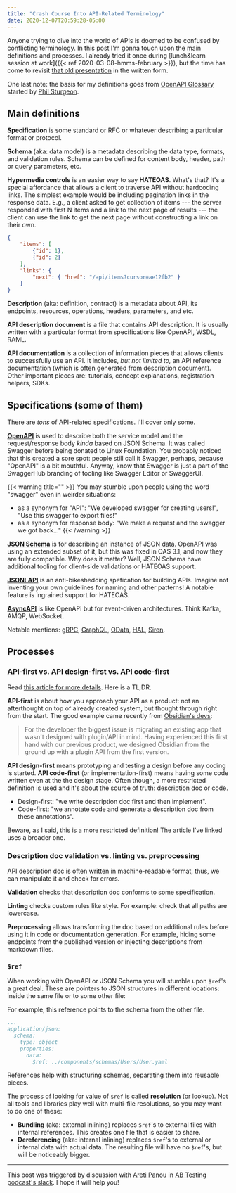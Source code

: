 ```yaml
---
title: "Crash Course Into API-Related Terminology"
date: 2020-12-07T20:59:28-05:00
---
```


 Anyone trying to dive into the world of APIs is doomed to be confused by conflicting terminology. In this post I'm gonna touch upon the main definitions and processes. I already tried it once during [lunch&learn session at work]({{< ref 2020-03-08-hmms-february >}}), but the time has come to revisit [that old presentation](https://github.com/aviskase/trucs/blob/master/api_salad.pdf) in the written form.
 
 One last note: the basis for my definitions goes from [OpenAPI Glossary](https://github.com/openapi-contrib/glossary) started by [Phil Sturgeon](https://philsturgeon.com/).
 

## Main definitions
**Specification** is some standard or RFC or whatever describing a particular format or protocol. 

**Schema** (aka: data model) is a metadata describing the data type, formats, and validation rules. Schema can be defined for content body, header, path or query parameters, etc.

**Hypermedia controls** is an easier way to say **HATEOAS**. What's that? It's a special affordance that allows a client to traverse API without hardcoding links. The simplest example would be including pagination links in the response data. E.g., a client asked to get collection of items --- the server responded with first N items and a link to the next page of results --- the client can use the link to get the next page without constructing a link on their own. 

```json
{
    "items": [
        {"id": 1},
        {"id": 2}
    ],
    "links": {
        "next": { "href": "/api/items?cursor=ae12fb2" }
    }
}
```


**Description** (aka: definition, contract) is a metadata about API, its endpoints, resources, operations, headers, parameters, and etc. 

**API description document** is a file that contains API description. It is usually written with a particular format from specifications like OpenAPI, WSDL, RAML.

**API documentation** is a collection of information pieces that allows clients to successfully use an API. It includes, *but not limited to,* an API reference documentation (which is often generated from description document). Other important pieces are: tutorials, concept explanations, registration helpers, SDKs.

## Specifications (some of them)

There are *tons* of API-related specifications. I'll cover only some.

**[OpenAPI](https://www.openapis.org/)** is used to describe both the service model and the request/response body *kinda* based on JSON Schema. It was called Swagger before being donated to Linux Foundation. You probably noticed that this created a sore spot: people still call it Swagger, perhaps, because "OpenAPI" is a bit mouthful. Anyway, know that Swagger is just a part of the  SwaggerHub branding of tooling like Swagger Editor or SwaggerUI. 

{{< warning title="" >}}
You may stumble upon people using the word "swagger" even in weirder situations:

- as a synonym for "API": "We developed swagger for creating users!", "Use this swagger to export files!" 
- as a synonym for response body: "We make a request and the swagger we got back…"
{{< /warning >}}


**[JSON Schema](https://json-schema.org/)** is for describing an instance of JSON data. OpenAPI was using an extended subset of it, but this was fixed in OAS 3.1, and now they are fully compatible. Why does it matter? Well, JSON Schema have additional tooling for client-side validations or HATEOAS support.

**[JSON: API](https://jsonapi.org/)** is an anti-bikeshedding spefication for building APIs. Imagine not inventing your own guidelines for naming and other patterns! A notable feature is  ingrained support for HATEOAS.

**[AsyncAPI](https://www.asyncapi.com/)** is like OpenAPI but for event-driven architectures. Think Kafka, AMQP, WebSocket.

Notable mentions: [gRPC](https://grpc.io/), [GraphQL](https://graphql.org/), [OData](https://www.odata.org/), [HAL](http://stateless.co/hal_specification.html), [Siren](https://github.com/kevinswiber/siren).


## Processes

 ### API-first vs. API design-first vs. API code-first
 
Read [this article for more details](https://stoplight.io/blog/is-api-planning-the-same-thing-as-api-design/). Here is a TL;DR.

**API-first** is about how you approach your API as a product: not an afterthought on top of already created system, but thought through right from the start. The good example came recently from [Obsidian's devs](https://obsidian.md/):

> For the developer the biggest issue is migrating an existing app that wasn't designed with plugin/API in mind. Having experienced this first hand with our previous product, we designed Obsidian from the ground up with a plugin API from the first version.

**API design-first** means prototyping and testing a design before any coding is started. **API code-first** (or implementation-first) means having some code written even at the the design stage. Often though, a more restricted definition is used and it's about the source of truth: description doc or code.

- Design-first: "we write description doc first and then implement".
- Code-first: "we annotate code and generate a description doc from these annotations".

Beware, as I said, this is a more restricted definition! The article I've linked uses a broader one.
 
  
 ### Description doc validation vs. linting vs. preprocessing
 
 API description doc is often written in machine-readable format, thus, we can manipulate it and check for errors. 
 
**Validation** checks that description doc conforms to some specification. 

**Linting**  checks custom rules like style. For example: check that all paths are lowercase.

**Preprocessing** allows transforming the doc based on additional rules before using it in code or documentation generation. For example, hiding some endpoints from the published version or injecting descriptions from markdown files. 


 ### `$ref`
 
When working with OpenAPI or JSON Schema you will stumble upon `$ref`'s a great deal. These are pointers to JSON structures in different locations: inside the same file or to some other file:

For example, this reference points to the schema from the other file.

```yaml
...
application/json:
  schema:
    type: object
    properties:
      data:
        $ref: ../components/schemas/Users/User.yaml
```

References help with structuring schemas, separating them into reusable pieces. 

The process of looking for value of `$ref` is called **resolution** (or lookup). Not all tools and libraries play well with multi-file resolutions, so you may want to do one of these:

- **Bundling** (aka: external inlining) replaces `$ref`'s to external files with internal references. This creates one file that is easier to share.
- **Dereferencing** (aka: internal inlining) replaces `$ref`'s to external or internal data with actual data. The resulting file will have no `$ref`'s, but will be noticeably bigger.

---

This post was triggered by discussion with [Areti Panou](https://unremarkabletester.com/) in [AB Testing podcast's slack](https://www.angryweasel.com/ABTesting/). I hope it will help you!
